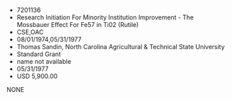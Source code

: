 * 7201136
* Research Initiation For Minority Institution Improvement -  The Mossbauer Effect For Fe57 in Ti02 (Rutile)
* CSE,OAC
* 08/01/1974,05/31/1977
* Thomas Sandin, North Carolina Agricultural & Technical State University
* Standard Grant
*   name not available
* 05/31/1977
* USD 5,900.00

NONE